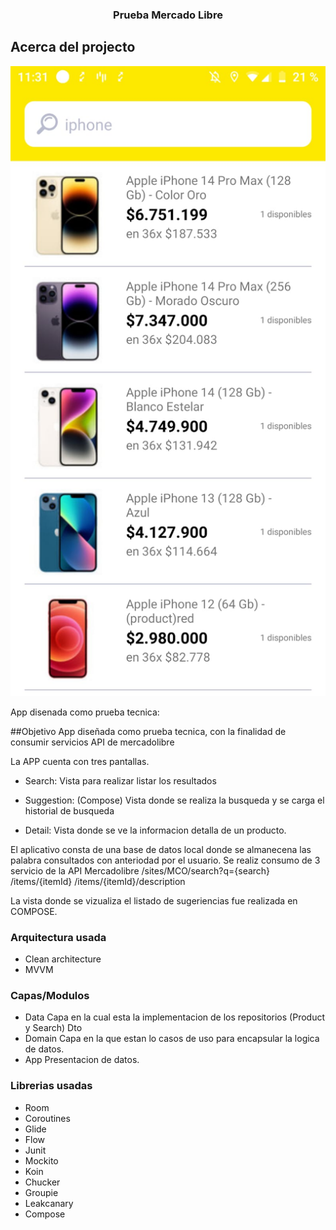 <div id="top"></div>

<div align="center">
<h3 align="center">Prueba Mercado Libre</h3>
</div>


<!-- ABOUT THE PROJECT -->
## Acerca del projecto

[![Product Name Screen Shot][product-screenshot]]()

App disenada como prueba tecnica:

##Objetivo
App diseñada como prueba tecnica, con la finalidad de consumir servicios API de mercadolibre

La APP cuenta con tres pantallas.
* Search: 
Vista para realizar listar los resultados

* Suggestion: (Compose) 
Vista donde se realiza la busqueda y se carga el historial de busqueda

* Detail: 
Vista donde se ve la informacion detalla de un producto.


El aplicativo consta de una base de datos local donde se almanecena las palabra consultados con anteriodad por el usuario.
Se realiz consumo  de 3 servicio de la API Mercadolibre
/sites/MCO/search?q={search}
/items/{itemId}
/items/{itemId}/description

La vista donde se vizualiza el listado de sugeriencias fue realizada en COMPOSE.


### Arquitectura usada
* Clean architecture
* MVVM

### Capas/Modulos
* Data
Capa en la cual esta la implementacion de los repositorios (Product y Search) Dto
* Domain
Capa en la que estan lo casos de uso para encapsular la logica de datos.
* App
Presentacion de datos.


### Librerias usadas
* Room
* Coroutines
* Glide
* Flow
* Junit
* Mockito
* Koin
* Chucker
* Groupie
* Leakcanary
* Compose

<!-- GETTING STARTED -->


<!-- IMAGES -->
[product-screenshot]: assets/images/screenshot_1.jpeg


